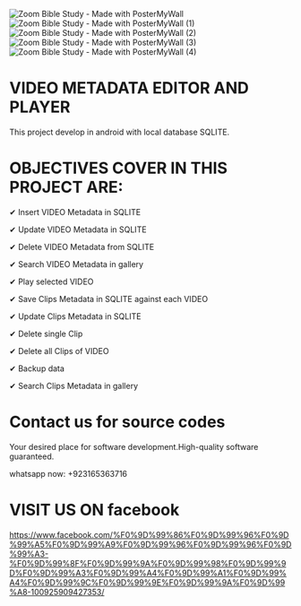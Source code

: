
![Zoom Bible Study - Made with PosterMyWall](https://user-images.githubusercontent.com/112378013/187147937-1049fac0-3bb6-451a-ad1f-966044fd55db.jpg)
![Zoom Bible Study - Made with PosterMyWall (1)](https://user-images.githubusercontent.com/112378013/187148237-2441561c-5707-4468-87a7-8fd1eaf92ef1.jpg)
![Zoom Bible Study - Made with PosterMyWall (2)](https://user-images.githubusercontent.com/112378013/187148313-3da95931-09c1-48df-8f4e-82db47cfa562.jpg)
![Zoom Bible Study - Made with PosterMyWall (3)](https://user-images.githubusercontent.com/112378013/187148349-527298c5-aa0d-4c36-9de4-a2b7b1958856.jpg)
![Zoom Bible Study - Made with PosterMyWall (4)](https://user-images.githubusercontent.com/112378013/187148382-a9255562-5ad8-473f-904c-101f3d1b018d.jpg)


# VIDEO METADATA EDITOR AND PLAYER

This project develop in android with local database SQLITE.

# OBJECTIVES COVER IN THIS PROJECT ARE:

✔ Insert VIDEO Metadata in SQLITE

✔ Update VIDEO Metadata in SQLITE

✔ Delete VIDEO Metadata from SQLITE

✔ Search VIDEO Metadata in gallery

✔ Play selected VIDEO

✔ Save Clips Metadata in SQLITE against each VIDEO

✔ Update Clips Metadata in SQLITE

✔ Delete single Clip

✔ Delete all Clips of VIDEO

✔ Backup data

✔ Search Clips Metadata in gallery

# Contact us for source codes
Your desired place for software development.High-quality software guaranteed.

whatsapp now: +923165363716

# VISIT US ON facebook

https://www.facebook.com/%F0%9D%99%86%F0%9D%99%96%F0%9D%99%A5%F0%9D%99%A9%F0%9D%99%96%F0%9D%99%96%F0%9D%99%A3-%F0%9D%99%8F%F0%9D%99%9A%F0%9D%99%98%F0%9D%99%9D%F0%9D%99%A3%F0%9D%99%A4%F0%9D%99%A1%F0%9D%99%A4%F0%9D%99%9C%F0%9D%99%9E%F0%9D%99%9A%F0%9D%99%A8-100925909427353/

